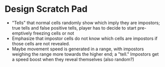 # Design Scratch Pad

- "Tells" that normal cells randomly show which imply they are impostors; true tells and false positive tells, player has to decide to start pre-emptively freezing cells or not
- Emphasize that impostor cells do not know which cells are impostors if those cells are not revealed.
- Maybe movement speed is generated in a range, with impostors weighing the range more towards the higher end; a "tell." Impostors get a speed boost when they reveal themselves (also random?)
